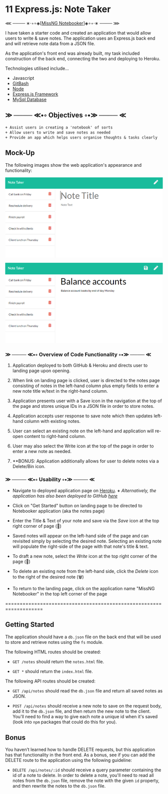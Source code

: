 # 11 Express.js: Note Taker

⋘ ──── ∗⋅◦∘◈\[[MissNG Notebooker](https://notebooker-00.herokuapp.com//)\]◈∘◦⋅∗ ──── ⋙

I have taken a starter code and created an application that would allow users to write & save notes. The application uses an Express.js back end and will retrieve note data from a JSON file.

As the application's front end was already built, my task included construction of the back end, connecting the two and deploying to Heroku.

Technologies utilised include...
+ Javascript
+ [GitBash](https://gitforwindows.org/)
+ [Node](https://nodejs.org/en/about/)
+ [Express.js Framework](https://expressjs.com/)
+ [MySql Database](https://www.mysql.com/)

## ≫ ──── ≪•◦ Objectives ◦•≫ ──── ≪
```
+ Assist users in creating a 'notebook' of sorts
+ Allow users to write and save notes as needed
+ Provide an app which helps users organise thoughts & tasks clearly

```

## Mock-Up

The following images show the web application's appearance and functionality: 

![Existing notes are listed in the left-hand column with empty fields on the right-hand side for the new note’s title and text.](./public/assets/imgs/11-express-homework-demo-01.png)

![Note titled “Balance accounts” reads, “Balance account books by end of day Monday,” with other notes listed on the left.](./public/assets/imgs/11-express-homework-demo-02.png)

### ≫ ──── ≪•◦ Overview of Code Functionality ◦•≫ ──── ≪

1. Application deployed to both GitHub & Heroku and directs user to landing page upon opening.

2. When link on landing page is clicked, user is directed to the notes page consisting of notes in the left-hand column plus empty fields to enter a new note title w/text in the right-hand column.

3. Application presents user with a Save icon in the navigation at the top of the page and stores unique IDs in a JSON file in order to store notes.

4. Application accepts user response to save note which then updates left-hand column with existing notes.

5. User can select an existing note on the left-hand and application will re-open content to right-hand column.

6. User may also select the Write icon at the top of the page in order to enter a new note as needed.

7. **BONUS: Application additionally allows for user to delete notes via a Delete/Bin icon.

### ≫ ──── ≪•◦ Usability ◦•≫ ──── ≪

* Navigate to deployed application page on [Heroku](https://notebooker-00.herokuapp.com/).
**+** _Alternatively, the application has also been deployed to GitHub [here](https://missng-git.github.io/Notebooker)_

* Click on "Get Started" button on landing page to be directed to Notebooker application (aka the notes page)

* Enter the Title & Text of your note and save via the *Save* icon at the top right corner of page (💾)

* Saved notes will appear on the left-hand side of the page and can revisited simply by selecting the desired note. Selecting an existing note will populate the right-side of the page with that note's title & text.

* To draft a new note, select the *Write* icon at the top right corner of the page (📝)

* To delete an existing note from the left-hand side, click the *Delete* icon to the right of the desired note (🗑️)

* To return to the landing page, click on the application name "MissNG Notebooker" in the top left corner of the page

===================================================================

## Getting Started

The application should have a `db.json` file on the back end that will be used to store and retrieve notes using the `fs` module.

The following HTML routes should be created:

* `GET /notes` should return the `notes.html` file.

* `GET *` should return the `index.html` file.

The following API routes should be created:

* `GET /api/notes` should read the `db.json` file and return all saved notes as JSON.

* `POST /api/notes` should receive a new note to save on the request body, add it to the `db.json` file, and then return the new note to the client. You'll need to find a way to give each note a unique id when it's saved (look into `npm` packages that could do this for you).


## Bonus

You haven’t learned how to handle DELETE requests, but this application has that functionality in the front end. As a bonus, see if you can add the DELETE route to the application using the following guideline:

* `DELETE /api/notes/:id` should receive a query parameter containing the id of a note to delete. In order to delete a note, you'll need to read all notes from the `db.json` file, remove the note with the given `id` property, and then rewrite the notes to the `db.json` file.
